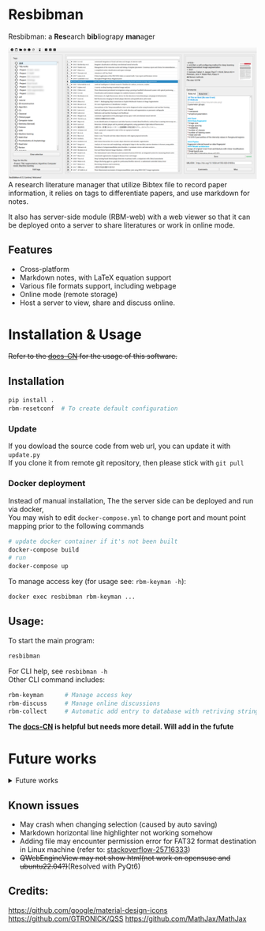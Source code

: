 # Resbibman 
Resbibman: a **Res**earch **bib**liograpy **man**ager

<!--![ResBibMan](./resbibman/docs/imgs/ResBibMan.png)-->
![ResBibMan](./resbibman/docs/imgs/mainWindow.png)
A research literature manager that utilize Bibtex file to record paper information, 
it relies on tags to differentiate papers, and use markdown for notes.

It also has server-side module (RBM-web) with a web viewer so that it can be deployed onto a server to share literatures or work in online mode.

[comment]: <> (## distribution)

[comment]: <> (`python setup.py bdist_wheel --universal`)

## Features
* Cross-platform
* Markdown notes, with LaTeX equation support
* Various file formats support, including webpage
* Online mode (remote storage)
* Host a server to view, share and discuss online.

# Installation & Usage

~~Refer to the [docs-CN](./resbibman/docs/UserGuide.md) for the usage of this software.~~

## Installation
```Python
pip install .
rbm-resetconf  # To create default configuration
```

### Update
If you dowload the source code from web url, you can update it with `update.py`  
If you clone it from remote git repository, then please stick with `git pull`

### Docker deployment
Instead of manual installation, The the server side can be deployed and run via docker,   
You may wish to edit `docker-compose.yml` to change port and mount point mapping prior to the following commands
```bash
# update docker container if it's not been built
docker-compose build
# run
docker-compose up
```
To manage access key (for usage see: `rbm-keyman -h`):
```bash
docker exec resbibman rbm-keyman ...
```

## Usage:
To start the main program:
```bash
resbibman
```
For CLI help, see `resbibman -h`  
Other CLI command includes:
```bash
rbm-keyman      # Manage access key
rbm-discuss     # Manage online discussions
rbm-collect     # Automatic add entry to database with retriving string
```

**The [docs-CN](./resbibman/docs/UserGuide.md) is helpful but needs more detail. Will add in the fufute**

<!--
## Server usage
Start server with `resbibman -S`  
Access key management with `rbm-keyman`   
Discussion management with `rbm-discuss`
The server serve data at `database` entry of the `resbibman` configration file (`resbibman/conf.json`)
The server port can be assigned at `RBMWeb/backend/conf.json`
-->


# Future works

<details>
<summary> Future works</summary>

## Todo list

- [x] To use TableView of the selection panel
- [x] PDF cover preview
- [x] Change bib
- [x] Use cache to accelerate pdf preview
- [x] Better way to define time-modified
- [x] Online discussion / View comments online (Use sqlite to save discussion on server side)
- [x] Markdown LaTeX equation support
- [x] Export database
- [ ] Dashboard page
- [ ] Within software cross-reference
- [ ] Other citation format convert to bibtex
- [ ] Better font size
- [ ] Related works
- [ ] Redirect some logging to status bar
- [ ] Pdf compression - [reference?](https://blog.csdn.net/xinRCNN/article/details/113273463)
- [ ] User info, associate each user with a key in rbm-keyman

In query widget while importing articles:  

- [x] Add copy from template button
- [x] Other bibtex template
- [ ] Format check
- [ ] Other format convert to bibtex

In file selector:

- [x] Add search bar
- [x] Multiple selection
- [x] Right click: export, export bib, delete
- [ ] Right click: open url, free local

Main window:
- [x] Refresh button

settings:

Tags:
- [x] Right click: rename; delete;
- [ ] Sub-tags (Cascading tags / Nested tags)

Refractor:
- [ ] Move more methods into core classes

rbm-collect:
- [ ] web
- [ ] medRxiv
- [ ] bioRxiv
- [ ] PMID

### Long time goals

- ~~[ ] Language support~~
- [ ] Relation graph

## Ideas:
QRunnable for multithreading

</details>

## Known issues

* May crash when changing selection (caused by auto saving)
* Markdown horizontal line highlighter not working somehow
* Adding file may encounter permission error for FAT32 format destination in Linux machine (refer to: [stackoverflow-25716333](https://stackoverflow.com/questions/25716333/))
* ~~QWebEngineView may not show html(not work on opensuse and ubuntu22.04?)~~(Resolved with PyQt6)

## Credits:
https://github.com/google/material-design-icons   
https://github.com/GTRONICK/QSS
https://github.com/MathJax/MathJax
